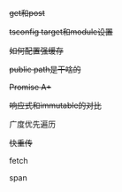 ~~get和post~~

~~tsconfig target和module设置~~

~~如何配置强缓存~~

~~public path是干啥的~~

~~Promise A+~~ 

~~响应式和immutable的对比~~

广度优先遍历

~~快重传~~

fetch

span

 